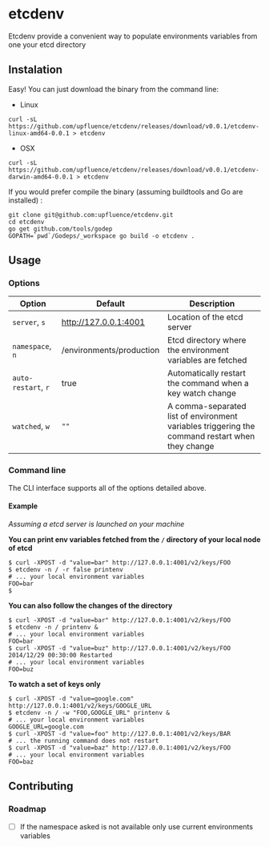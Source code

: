 # etcdenv

Etcdenv provide a convenient way to populate environments variables from one your etcd directory

## Instalation

Easy! You can just download the binary from the command line:

* Linux

```shell
curl -sL https://github.com/upfluence/etcdenv/releases/download/v0.0.1/etcdenv-linux-amd64-0.0.1 > etcdenv
```

* OSX

```shell
curl -sL https://github.com/upfluence/etcdenv/releases/download/v0.0.1/etcdenv-darwin-amd64-0.0.1 > etcdenv
```

If you would prefer compile the binary (assuming buildtools and Go are installed) :

```shell
git clone git@github.com:upfluence/etcdenv.git
cd etcdenv
go get github.com/tools/godep
GOPATH=`pwd`/Godeps/_workspace go build -o etcdenv .
```

## Usage

### Options

| Option | Default | Description |
| ------ | ------- | ----------- |
| `server`, `s` | http://127.0.0.1:4001 | Location of the etcd server |
| `namespace`, `n`| /environments/production | Etcd directory where the environment variables are fetched |
| `auto-restart`, `r` | true | Automatically restart the command when a key watch change |
| `watched`, `w` | `""` | A comma-separated list of environment variables triggering the command restart when they change |

### Command line

The CLI interface supports all of the options detailed above.


#### Example

*Assuming a etcd server is launched on your machine*

**You can print env variables fetched from the `/` directory of your local node of etcd**

```shell
$ curl -XPOST -d "value=bar" http://127.0.0.1:4001/v2/keys/FOO
$ etcdenv -n / -r false printenv
# ... your local environment variables
FOO=bar
$
```

**You can also follow the changes of the directory**

```shell
$ curl -XPOST -d "value=bar" http://127.0.0.1:4001/v2/keys/FOO
$ etcdenv -n / printenv &
# ... your local environment variables
FOO=bar
$ curl -XPOST -d "value=buz" http://127.0.0.1:4001/v2/keys/FOO
2014/12/29 00:30:00 Restarted
# ... your local environment variables
FOO=buz
```

**To watch a set of keys only**

```shell
$ curl -XPOST -d "value=google.com" http://127.0.0.1:4001/v2/keys/GOOGLE_URL
$ etcdenv -n / -w "FOO,GOOGLE_URL" printenv &
# ... your local environment variables
GOOGLE_URL=google.com
$ curl -XPOST -d "value=foo" http://127.0.0.1:4001/v2/keys/BAR
# ... the running command does not restart
$ curl -XPOST -d "value=baz" http://127.0.0.1:4001/v2/keys/FOO
# ... your local environment variables
FOO=baz
```

## Contributing

### Roadmap

* [ ] If the namespace asked is not available only use current
  environments variables
